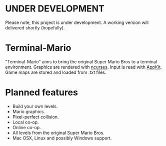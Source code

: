 # UNDER DEVELOPMENT

Please note, this project is under development. A working version will delivered shortly (hopefully).

# Terminal-Mario
"Terminal-Mario" aims to bring the original Super Mario Bros to a terminal environment. Graphics are rendered with [ncurses](https-//github.com/gittup/ncurses). Input is read with [AppKit](https://en.wikipedia.org/wiki/Application_Kit). Game maps are stored and loaded from .txt files.

# Planned features
* Build your own levels.
* Mario graphics.
* Pixel-perfect collision.
* Local co-op.
* Online co-op.
* All levels from the original Super Mario Bros.
* Mac OSX, Linux and possibly Windows support.
